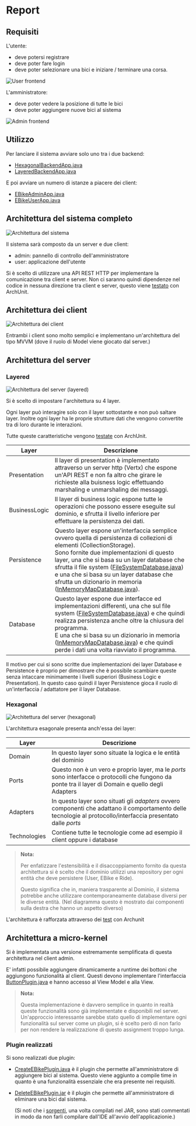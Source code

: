 # Report

## Requisiti

L'utente:
- deve potersi registrare
- deve poter fare login
- deve poter selezionare una bici e iniziare / terminare una corsa.

![User frontend](./img/user-frontend.png)

L'amministratore:
- deve poter vedere la posizione di tutte le bici
- deve poter aggiungere nuove bici al sistema

![Admin frontend](./img/admin-frontend.png)

## Utilizzo
Per lanciare il sistema avviare solo uno tra i due backend:
- [HexagonalBackendApp.java](../src/main/java/sap/ass01/solution/backend/hexagonal/HexagonalBackendApp.java)
- [LayeredBackendApp.java](../src/main/java/sap/ass01/solution/backend/layered/LayeredBackendApp.java)

E poi avviare un numero di istanze a piacere dei client:
- [EBikeAdminApp.java](../src/main/java/sap/ass01/solution/frontend/admin/EBikeAdminApp.java)
- [EBikeUserApp.java](../src/main/java/sap/ass01/solution/frontend/user/EBikeUserApp.java)

## Architettura del sistema completo

![Architettura del sistema](./img/client-server-diagram.png)

Il sistema sarà composto da un server e due client:
- admin: pannello di controllo dell'amministratore
- user: applicazione dell'utente

Si è scelto di utilizzare una API REST HTTP per implementare la comunicazione tra client e server. Non ci saranno quindi dipendenze nel codice in nessuna direzione tra client e server, questo viene [testato](../src/test/java/sap/ass01/solution/ClientServerArchTests.java) con ArchUnit.

## Architettura dei client

![Architettura dei client](./img/client-diagram.png)

Entrambi i client sono molto semplici e implementano un'architettura del tipo MVVM (dove il ruolo di Model viene giocato dal server.)

## Architettura del server

### Layered

![Architettura del server (layered)](./img/backend-layered-diagram.png)

Si è scelto di impostare l'architettura su 4 layer.

Ogni layer può interagire solo con il layer sottostante e non può saltare layer. Inoltre ogni layer ha le proprie strutture dati che vengono convertite tra di loro durante le interazioni.

Tutte queste caratteristiche vengono [testate](../src/test/java/sap/ass01/solution/backend/layered/LayeredArchTests.java) con ArchUnit.

|Layer|Descrizione|
|-----|-----------|
|Presentation| Il layer di presentation è implementato attraverso un server http (Vertx) che espone un'API REST e non fa altro che girare le richieste alla buisness logic effettuando marshaling e unmarshaling dei messaggi.|
|BusinessLogic| Il layer di business logic espone tutte le operazioni che possono essere eseguite sul dominio, e sfrutta il livello inferiore per effettuare la persistenza dei dati.
|Persistence| Questo layer espone un'interfaccia semplice ovvero quella di persistenza di collezioni di elementi (CollectionStorage). <br> Sono fornite due implementazioni di questo layer, una che si basa su un layer database che sfrutta il file system ([FileSystemDatabase.java](../src/main/java/sap/ass01/solution/backend/layered/database/FileSystemDatabase.java)) e una che si basa su un layer database che sfrutta un dizionario in memoria ([InMemoryMapDatabase.java](../src/main/java/sap/ass01/solution/backend/layered/database/InMemoryMapDatabase.java)).
|Database| Questo layer espone due interfacce ed implementazioni differenti, una che sul file system ([FileSystemDatabase.java](../src/main/java/sap/ass01/solution/backend/layered/database/FileSystemDatabase.java)) e che quindi realizza persistenza anche oltre la chiusura del programma. <br>  E una che si basa su un dizionario in memoria ([InMemoryMapDatabase.java](../src/main/java/sap/ass01/solution/backend/layered/database/InMemoryMapDatabase.java)) e che quindi perde i dati una volta riavviato il programma.


Il motivo per cui si sono scritte due implementazioni dei layer Database e Persistence è proprio per dimostrare che è possibile scambiare queste senza intaccare minimamente i livelli superiori (Business Logic e Presentation).
In questo caso quindi il layer Persistence gioca il ruolo di un'interfaccia / adattatore per il layer Database.


### Hexagonal

![Architettura del server (hexagonal)](./img/backend-hexagonal-diagram.png)

L'architettura esagonale presenta anch'essa dei layer:

|Layer|Descrizione|
|-----|-----------|
|Domain| In questo layer sono situate la logica e le entità del dominio|
|Ports| Questo non è un vero e proprio layer, ma le *ports* sono interfacce o protocolli che fungono da ponte tra il layer di Domain e quello degli Adapters|
|Adapters| In questo layer sono situati gli *adapters* ovvero componenti che adattano il comportamento delle tecnologie al protocollo/interfaccia presentato dalle *ports*|
|Technologies| Contiene tutte le tecnologie come ad esempio il client oppure i database|

> **Nota:**
>
> Per enfatizzare l'estensibilità e il disaccoppiamento fornito da questa architettura si è scelto che il dominio utilizzi una repository per ogni entità che deve persistere (User, EBike e Ride).
>
> Questo significa che in, maniera trasparente al Dominio, il sistema potrebbe anche utilizzare contemporaneamente database diversi per le diverse entità.
> (Nel diagramma questo è mostrato dai componenti sulla destra che hanno un aspetto diverso)

L'architettura è rafforzata attraverso dei [test](../src/test/java/sap/ass01/solution/backend/hexagonal/HexagonalArchTests.java) con Archunit


## Architettura a micro-kernel

Si è implementata una versione estremamente semplificata di questa architettura nel client admin.

E' infatti possibile aggiungere dinamicamente a runtime dei bottoni che aggiungono funzionalità al client. Questi devono implementare l'interfaccia [ButtonPlugin.java](../src/main/java/sap/ass01/solution/frontend/admin/ButtonPlugin.java) e hanno accesso al View Model e alla View.

> **Nota:**
>
> Questa implementazione è davvero semplice in quanto in realtà queste funzionalità sono già implementate e disponibili nel server.
> Un'approccio interessante sarebbe stato quello di implementare ogni funzionalità sul server come un plugin, si è scelto però di non farlo per non rendere la realizzazione di questo assignment troppo lunga.

### Plugin realizzati
Si sono realizzati due plugin:
- [CreateEBikePlugin.java](../src/main/java/sap/ass01/solution/frontend/admin/plugins/CreateEBikePlugin.java) è il plugin che permette all'amministratore di aggiungere bici al sistema. Questo viene aggiunto a compile time in quanto è una funzionalità essenziale che era presente nei requisiti.

- [DeleteEBikePlugin.jar](../compiled-plugins/DeleteEBikePlugin.jar) è il plugin che permette all'amministratore di eliminare una bici dal sistema.

  (Si noti che i [sorgenti](../src/main/java/sap/ass01/solution/pluginsdevelopment/), una volta compilati nel JAR,  sono stati commentati in modo da non farli compilare dall'IDE all'avvio dell'applicazionie.)